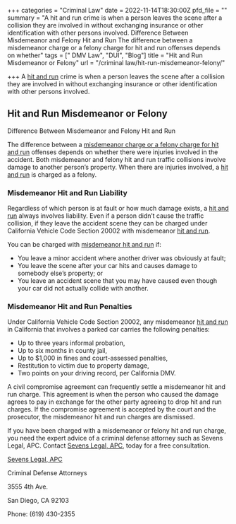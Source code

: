 +++
categories = "Criminal Law"
date = 2022-11-14T18:30:00Z
pfd_file = ""
summary = "A hit and run crime is when a person leaves the scene after a collision they are involved in without exchanging insurance or other identification with other persons involved. Difference Between Misdemeanor and Felony Hit and Run The difference between a misdemeanor charge or a felony charge for hit and run offenses depends on whether"
tags = [" DMV Law", "DUI", "Blog"]
title = "Hit and Run Misdemeanor or Felony"
url = "/criminal law/hit-run-misdemeanor-felony/"

+++
A [hit and run](https://www.sevenslegal.com/san-diego-dmv-defense-lawyer/ "San Diego DMV Defense Lawyer") crime is when a person leaves the scene after a collision they are involved in without exchanging insurance or other identification with other persons involved.

## Hit and Run Misdemeanor or Felony

Difference Between Misdemeanor and Felony Hit and Run

The difference between a [misdemeanor charge or a felony charge for hit and run](https://www.sevenslegal.com/san-diego-dmv-defense-lawyer/ "San Diego DMV Defense Lawyer") offenses depends on whether there were injuries involved in the accident. Both misdemeanor and felony hit and run traffic collisions involve damage to another person’s property. When there are injuries involved, a [hit and run](https://www.sevenslegal.com/san-diego-dmv-defense-lawyer/ "San Diego DMV Defense Lawyer") is charged as a felony.

### Misdemeanor Hit and Run Liability

Regardless of which person is at fault or how much damage exists, a [hit and run](https://www.sevenslegal.com/san-diego-dmv-defense-lawyer/ "San Diego DMV Defense Lawyer") always involves liability. Even if a person didn’t cause the traffic collision, if they leave the accident scene they can be charged under California Vehicle Code Section 20002 with misdemeanor [hit and run](https://www.sevenslegal.com/san-diego-dmv-defense-lawyer/ "San Diego DMV Defense Lawyer").

You can be charged with [misdemeanor hit and run](https://www.sevenslegal.com/san-diego-dmv-defense-lawyer/ "San Diego DMV Defense Lawyer") if:

* You leave a minor accident where another driver was obviously at fault;
* You leave the scene after your car hits and causes damage to somebody else’s property; or
* You leave an accident scene that you may have caused even though your car did not actually collide with another.

### Misdemeanor Hit and Run Penalties

Under California Vehicle Code Section 20002, any misdemeanor [hit and run](https://www.sevenslegal.com/san-diego-dmv-defense-lawyer/ "San Diego DMV Defense Lawyer") in California that involves a parked car carries the following penalties:

* Up to three years informal probation,
* Up to six months in county jail,
* Up to $1,000 in fines and court-assessed penalties,
* Restitution to victim due to property damage,
* Two points on your driving record, per California DMV.

A civil compromise agreement can frequently settle a misdemeanor hit and run charge. This agreement is when the person who caused the damage agrees to pay in exchange for the other party agreeing to drop hit and run charges. If the compromise agreement is accepted by the court and the prosecutor, the misdemeanor hit and run charges are dismissed.

If you have been charged with a misdemeanor or felony hit and run charge, you need the expert advice of a criminal defense attorney such as Sevens Legal, APC. Contact [Sevens Legal, APC](https://www.sevenslegal.com/ "Sevens Legal, APC"), today for a free consultation.

[Sevens Legal, APC](https://www.sevenslegal.com/ "Sevens Legal, APC")

Criminal Defense Attorneys

3555 4th Ave.

San Diego, CA 92103

Phone: (619) 430-2355
